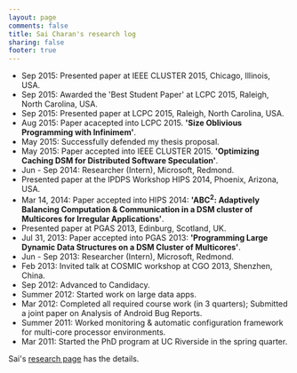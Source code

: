 ```yaml
---
layout: page
comments: false
title: Sai Charan's research log
sharing: false
footer: true
---
```


- Sep 2015: Presented paper at IEEE CLUSTER 2015, Chicago, Illinois, USA.
- Sep 2015: Awarded the 'Best Student Paper' at LCPC 2015, Raleigh, North Carolina, USA.
- Sep 2015: Presented paper at LCPC 2015, Raleigh, North Carolina, USA.
- Aug 2015: Paper acacepted into LCPC 2015. __'Size Oblivious Programming with Infinimem'__.
- May 2015: Successfully defended my thesis proposal.
- May 2015: Paper accepted into IEEE CLUSTER 2015. __'Optimizing Caching DSM for Distributed Software Speculation'__.
- Jun - Sep 2014: Researcher (Intern), Microsoft, Redmond.
- Presented paper at the IPDPS Workshop HIPS 2014, Phoenix, Arizona, USA.
- Mar 14, 2014: Paper accepted into HIPS 2014: __'ABC<sup>2</sup>: Adaptively Balancing Computation & Communication in a DSM cluster of Multicores for Irregular Applications'__.
- Presented paper at PGAS 2013, Edinburg, Scotland, UK.
- Jul 31, 2013: Paper accepted into PGAS 2013: __'Programming Large Dynamic Data Structures on a DSM Cluster of Multicores'__.
- Jun - Sep 2013: Researcher (Intern), Microsoft, Redmond.
- Feb 2013: Invited talk at COSMIC workshop at CGO 2013, Shenzhen, China.
- Sep 2012: Advanced to Candidacy.
- Summer 2012: Started work on large data apps.
- Mar 2012: Completed all required course work (in 3 quarters); Submitted a joint paper on Analysis of Android Bug Reports.
- Summer 2011: Worked monitoring & automatic configuration framework for multi-core processor environments.
- Mar 2011: Started the PhD program at UC Riverside in the spring quarter.

Sai's [research page](/research/) has the details.

